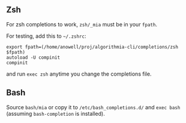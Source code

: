 ## Zsh

For zsh completions to work, `zsh/_mia` must be in your `fpath`.

For testing, add this to `~/.zshrc`:

```
export fpath=(/home/anowell/proj/algorithmia-cli/completions/zsh $fpath)
autoload -U compinit
compinit
```

and run `exec zsh` anytime you change the completions file.

## Bash

Source `bash/mia` or
copy it to `/etc/bash_completions.d/` and `exec bash`
(assuming `bash-completion` is installed).

